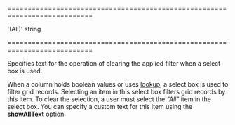 <!--**
/*-------------------------------------------
    Auto-generated file. Do not modify.
-------------------------------------------

**-->
===========================================================================
<!--default-->'(All)'<!--/default-->
<!--type-->string<!--/type-->
===========================================================================

<!--shortDescription-->
Specifies text for the operation of clearing the applied filter when a select box is used.
<!--/shortDescription-->

<!--fullDescription-->
When a column holds boolean values or uses [lookup]({basewidgetpath}/Configuration/columns/lookup/), a select box is used to filter grid records. Selecting an item in this select box filters grid records by this item. To clear the selection, a user must select the *"All"* item in the select box. You can specify a custom text for this item using the **showAllText** option.
<!--/fullDescription-->